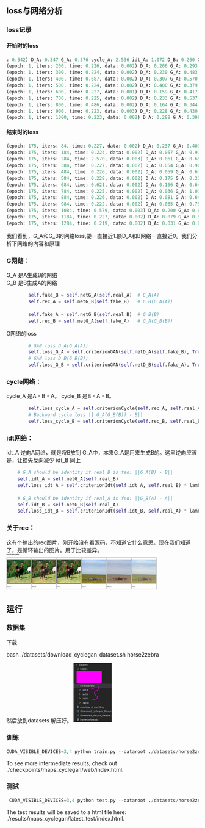 ## loss与网络分析
### loss记录
#### 开始时的loss
```python
: 0.542) D_A: 0.347 G_A: 0.376 cycle_A: 2.536 idt_A: 1.072 D_B: 0.260 G_B: 0.229 cycle_B: 2.358 idt_B: 1.187 
(epoch: 1, iters: 200, time: 0.226, data: 0.002) D_A: 0.206 G_A: 0.293 cycle_A: 2.389 idt_A: 1.084 D_B: 0.249 G_B: 0.243 cycle_B: 2.322 idt_B: 1.046 
(epoch: 1, iters: 300, time: 0.224, data: 0.002) D_A: 0.230 G_A: 0.483 cycle_A: 2.119 idt_A: 1.504 D_B: 0.352 G_B: 0.371 cycle_B: 3.149 idt_B: 1.075 
(epoch: 1, iters: 400, time: 0.687, data: 0.002) D_A: 0.307 G_A: 0.570 cycle_A: 2.582 idt_A: 1.448 D_B: 0.341 G_B: 0.233 cycle_B: 3.159 idt_B: 1.168 
(epoch: 1, iters: 500, time: 0.224, data: 0.002) D_A: 0.400 G_A: 0.379 cycle_A: 1.671 idt_A: 1.307 D_B: 0.425 G_B: 0.208 cycle_B: 2.682 idt_B: 0.825 
(epoch: 1, iters: 600, time: 0.227, data: 0.001) D_A: 0.159 G_A: 0.417 cycle_A: 1.226 idt_A: 0.763 D_B: 0.198 G_B: 0.418 cycle_B: 1.631 idt_B: 0.567 
(epoch: 1, iters: 700, time: 0.225, data: 0.002) D_A: 0.233 G_A: 0.537 cycle_A: 2.948 idt_A: 0.831 D_B: 0.377 G_B: 0.318 cycle_B: 1.807 idt_B: 1.169 
(epoch: 1, iters: 800, time: 0.486, data: 0.002) D_A: 0.164 G_A: 0.344 cycle_A: 1.372 idt_A: 0.952 D_B: 0.134 G_B: 0.358 cycle_B: 2.134 idt_B: 0.668 
(epoch: 1, iters: 900, time: 0.223, data: 0.003) D_A: 0.228 G_A: 0.430 cycle_A: 1.370 idt_A: 1.006 D_B: 0.453 G_B: 0.195 cycle_B: 2.120 idt_B: 0.631 
(epoch: 1, iters: 1000, time: 0.223, data: 0.002) D_A: 0.288 G_A: 0.398 cycle_A: 2.501 idt_A: 0.843 D_B: 0.237 G_B: 0.382 cycle_B: 1.834 idt_B: 1.173 

```
#### 结束时的loss

```python
(epoch: 175, iters: 84, time: 0.227, data: 0.002) D_A: 0.237 G_A: 0.403 cycle_A: 0.977 idt_A: 0.259 D_B: 0.256 G_B: 0.239 cycle_B: 0.706 idt_B: 0.348 
(epoch: 175, iters: 184, time: 0.224, data: 0.002) D_A: 0.057 G_A: 0.917 cycle_A: 0.438 idt_A: 0.210 D_B: 0.092 G_B: 0.522 cycle_B: 0.651 idt_B: 0.146 
(epoch: 175, iters: 284, time: 2.570, data: 0.003) D_A: 0.061 G_A: 0.657 cycle_A: 0.345 idt_A: 0.235 D_B: 0.065 G_B: 0.655 cycle_B: 0.549 idt_B: 0.202 
(epoch: 175, iters: 384, time: 0.227, data: 0.002) D_A: 0.054 G_A: 0.901 cycle_A: 0.464 idt_A: 0.279 D_B: 0.097 G_B: 0.448 cycle_B: 0.736 idt_B: 0.254 
(epoch: 175, iters: 484, time: 0.226, data: 0.002) D_A: 0.059 G_A: 0.671 cycle_A: 0.510 idt_A: 0.337 D_B: 0.090 G_B: 0.532 cycle_B: 0.883 idt_B: 0.087 
(epoch: 175, iters: 584, time: 0.228, data: 0.002) D_A: 0.175 G_A: 0.229 cycle_A: 0.818 idt_A: 0.216 D_B: 0.147 G_B: 0.599 cycle_B: 0.780 idt_B: 0.334 
(epoch: 175, iters: 684, time: 0.621, data: 0.002) D_A: 0.166 G_A: 0.647 cycle_A: 0.557 idt_A: 0.290 D_B: 0.364 G_B: 0.088 cycle_B: 0.637 idt_B: 0.276 
(epoch: 175, iters: 784, time: 0.225, data: 0.002) D_A: 0.036 G_A: 1.032 cycle_A: 0.548 idt_A: 0.156 D_B: 0.193 G_B: 0.341 cycle_B: 0.628 idt_B: 0.197 
(epoch: 175, iters: 884, time: 0.226, data: 0.002) D_A: 0.081 G_A: 0.646 cycle_A: 0.775 idt_A: 0.204 D_B: 0.086 G_B: 0.558 cycle_B: 0.714 idt_B: 0.263 
(epoch: 175, iters: 984, time: 0.222, data: 0.002) D_A: 0.065 G_A: 0.758 cycle_A: 0.643 idt_A: 0.266 D_B: 0.188 G_B: 0.588 cycle_B: 0.817 idt_B: 0.222 
(epoch: 175, iters: 1084, time: 0.579, data: 0.003) D_A: 0.200 G_A: 0.635 cycle_A: 0.753 idt_A: 0.251 D_B: 0.135 G_B: 0.602 cycle_B: 0.661 idt_B: 0.235 
(epoch: 175, iters: 1184, time: 0.227, data: 0.002) D_A: 0.079 G_A: 0.514 cycle_A: 0.487 idt_A: 0.289 D_B: 0.123 G_B: 0.527 cycle_B: 0.931 idt_B: 0.155 
(epoch: 175, iters: 1284, time: 0.219, data: 0.002) D_A: 0.031 G_A: 0.867 cycle_A: 0.722 idt_A: 0.225 D_B: 0.177 G_B: 0.643 cycle_B: 0.744 idt_B: 0.288
```

我们看到，G_A和G_B的网络loss,要一直接近1.额D_A和B网络一直接近0。我们分析下网络的内容和原理

### G网络：

G_A 是A生成B的网络   
G_B 是B生成A的网络

```python
        self.fake_B = self.netG_A(self.real_A)  # G_A(A)
        self.rec_A = self.netG_B(self.fake_B)   # G_B(G_A(A))

        self.fake_A = self.netG_B(self.real_B)  # G_B(B)
        self.rec_B = self.netG_A(self.fake_A)   # G_A(G_B(B))
```
G网络的loss
```python
        # GAN loss D_A(G_A(A))
        self.loss_G_A = self.criterionGAN(self.netD_A(self.fake_B), True)
        # GAN loss D_B(G_B(B))
        self.loss_G_B = self.criterionGAN(self.netD_B(self.fake_A), True)
```

### cycle网络：

cycle_A 是A - B - A。
cycle_B 是B - A - B。
```python
        self.loss_cycle_A = self.criterionCycle(self.rec_A, self.real_A) * lambda_A
        # Backward cycle loss || G_A(G_B(B)) - B||
        self.loss_cycle_B = self.criterionCycle(self.rec_B, self.real_B) * lambda_B
```
### idt网络：

idt_A 逆向A网络，就是将B放到 G_A中，本来G_A是用来生成B的。这里逆向应该是，让损失反向减少
idt_B 同上
```python
    # G_A should be identity if real_B is fed: ||G_A(B) - B||
    self.idt_A = self.netG_A(self.real_B)
    self.loss_idt_A = self.criterionIdt(self.idt_A, self.real_B) * lambda_B * lambda_idt

    # G_B should be identity if real_A is fed: ||G_B(A) - A||
    self.idt_B = self.netG_B(self.real_A)
    self.loss_idt_B = self.criterionIdt(self.idt_B, self.real_A) * lambda_A * lambda_idt
```

### 关于rec：
这有个输出的rec图片，刚开始没有看源码，不知道它什么意思。现在我们知道了，是循环输出的图片。用于比较差异。
<img src='./rec.png' width="400px"/>

## 运行
### 数据集

下载

bash ./datasets/download_cyclegan_dataset.sh horse2zebra

然后放到datasets 解压好。
<img src='./datahou.png' width="100px"/>

### 训练

```python
CUDA_VISIBLE_DEVICES=3,4 python train.py --dataroot ./datasets/horse2zebra --name horse2zebra_cyclegan --model cycle_gan
```
To see more intermediate results, check out ./checkpoints/maps_cyclegan/web/index.html.

### 测试

```python
 CUDA_VISIBLE_DEVICES=3,4 python test.py --dataroot ./datasets/horse2zebra --name horse2zebra_cyclegan --model cycle_gan
```
The test results will be saved to a html file here: ./results/maps_cyclegan/latest_test/index.html.